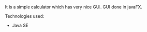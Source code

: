 It is a simple calculator which has very nice GUI.
GUI done in javaFX.

Technologies used:
* Java SE

